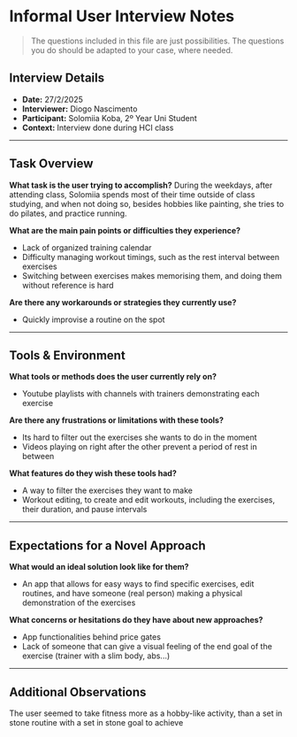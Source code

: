 # Informal User Interview Notes 

> 	The questions included in this file are just possibilities. The questions you do should be adapted to your case, where needed.

## Interview Details 
- **Date:** 27/2/2025
- **Interviewer:** Diogo Nascimento
- **Participant:** Solomiia Koba, 2º Year Uni Student
- **Context:** Interview done during HCI class
- --- 
## Task Overview 

 **What task is the user trying to accomplish?** 
During the weekdays, after attending class, Solomiia spends most of their time
outside of class studying, and when not doing so, besides hobbies like painting,
she tries to do pilates, and practice running.

**What are the main pain points or difficulties they experience?** 
- Lack of organized training calendar
- Difficulty managing workout timings, such as the rest interval between exercises
- Switching between exercises makes memorising them, and doing them without reference is hard

**Are there any workarounds or strategies they currently use?**
- Quickly improvise a routine on the spot

---- 
## Tools & Environment 
**What tools or methods does the user currently rely on?** 
- Youtube playlists with channels with trainers demonstrating each exercise

**Are there any frustrations or limitations with these tools?** 
- Its hard to filter out the exercises she wants to do in the moment
- Videos playing on right after the other prevent a period of rest in between

**What features do they wish these tools had?** 
- A way to filter the exercises they want to make
- Workout editing, to create and edit workouts, including the exercises, their duration, and pause intervals
--- 
## Expectations for a Novel Approach 

**What would an ideal solution look like for them?** 
- An app that allows for easy ways to find specific exercises, edit routines, and have someone (real person)
making a physical demonstration of the exercises

**What concerns or hesitations do they have about new approaches?** 
- App functionalities behind price gates
- Lack of someone that can give a visual feeling of the end goal of the exercise (trainer with a slim body, abs...)

--- 
## Additional Observations 
The user seemed to take fitness more as a hobby-like activity, than a set in stone
routine with a set in stone goal to achieve 
